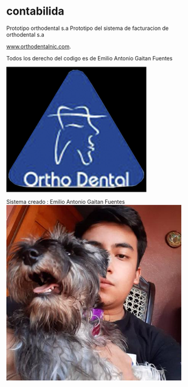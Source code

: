 # contabilida
Prototipo orthodental s.a
Prototipo del sistema de facturacion de orthodental s.a

www.orthodentalnic.com.

Todos los derecho del codigo es de Emilio Antonio Gaitan Fuentes


![img.png](img.png)

Sistema creado : Emilio Antonio Gaitan Fuentes
![img_1.png](img_1.png)
